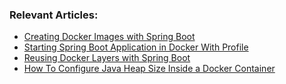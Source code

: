 ### Relevant Articles:

- [Creating Docker Images with Spring Boot](https://www.baeldung.com/spring-boot-docker-images)
- [Starting Spring Boot Application in Docker With Profile](https://www.baeldung.com/spring-boot-docker-start-with-profile)
- [Reusing Docker Layers with Spring Boot](https://www.baeldung.com/docker-layers-spring-boot)
- [How To Configure Java Heap Size Inside a Docker Container](https://www.baeldung.com/ops/docker-jvm-heap-size)
